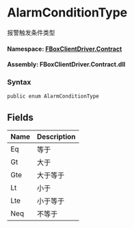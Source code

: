 # AlarmConditionType

报警触发条件类型

#### **Namespace**: [FBoxClientDriver.Contract](https://docs.flexem.net/fbox/zh-cn/sdk/FBoxClientDriver.Contract.html)

#### **Assembly**: FBoxClientDriver.Contract.dll

### Syntax <a id="FBoxClientDriver_Contract_AlarmConditionType_syntax"></a>

```text
public enum AlarmConditionType
```

## Fields <a id="fields"></a>

| Name | Description |
| :--- | :--- |
| Eq | 等于 |
| Gt | 大于 |
| Gte | 大于等于 |
| Lt | 小于 |
| Lte | 小于等于 |
| Neq | 不等于 |

